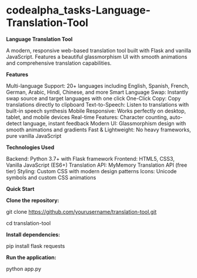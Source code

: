 # codealpha_tasks-Language-Translation-Tool
**Language Translation Tool**
  
  A modern, responsive web-based translation tool built with Flask and vanilla JavaScript. Features a beautiful glassmorphism UI with smooth animations and comprehensive translation capabilities.

**Features**

Multi-language Support: 20+ languages including English, Spanish, French, German, Arabic, Hindi, Chinese, and more
Smart Language Swap: Instantly swap source and target languages with one click
One-Click Copy: Copy translations directly to clipboard
Text-to-Speech: Listen to translations with built-in speech synthesis
Mobile Responsive: Works perfectly on desktop, tablet, and mobile devices
Real-time Features: Character counting, auto-detect language, instant feedback
Modern UI: Glassmorphism design with smooth animations and gradients
Fast & Lightweight: No heavy frameworks, pure vanilla JavaScript

**Technologies Used**

Backend: Python 3.7+ with Flask framework
Frontend: HTML5, CSS3, Vanilla JavaScript (ES6+)
Translation API: MyMemory Translation API (free tier)
Styling: Custom CSS with modern design patterns
Icons: Unicode symbols and custom CSS animations

**Quick Start**

**Clone the repository:**

git clone https://github.com/yourusername/translation-tool.git

cd translation-tool

**Install dependencies:**

pip install flask requests

**Run the application:**

python app.py

